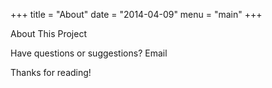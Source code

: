 +++
title = "About"
date = "2014-04-09"
menu = "main"
+++

About This Project

Have questions or suggestions? Email

Thanks for reading!
